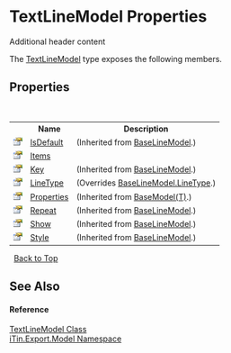 # TextLineModel Properties
Additional header content 

The <a href="479311c8-7a71-c389-fddb-0a886bb2cfe4">TextLineModel</a> type exposes the following members.


## Properties
&nbsp;<table><tr><th></th><th>Name</th><th>Description</th></tr><tr><td>![Public property](media/pubproperty.gif "Public property")</td><td><a href="6f7b8952-8ec4-c012-2b37-9f6bc7cd0bc9">IsDefault</a></td><td> (Inherited from <a href="fecd9f8c-aa83-94f7-06af-60e921729e85">BaseLineModel</a>.)</td></tr><tr><td>![Public property](media/pubproperty.gif "Public property")</td><td><a href="99f591fa-6b08-3e1e-ff47-33eaa2c31637">Items</a></td><td /></tr><tr><td>![Public property](media/pubproperty.gif "Public property")</td><td><a href="40037286-6685-b6b1-894c-ce11e2ceab69">Key</a></td><td> (Inherited from <a href="fecd9f8c-aa83-94f7-06af-60e921729e85">BaseLineModel</a>.)</td></tr><tr><td>![Public property](media/pubproperty.gif "Public property")</td><td><a href="302a6a9d-ee54-31dd-0b0b-8cd3ff589131">LineType</a></td><td> (Overrides <a href="bc5b0e16-d8f5-cdb5-3aae-ef41a5aff8f6">BaseLineModel.LineType</a>.)</td></tr><tr><td>![Public property](media/pubproperty.gif "Public property")</td><td><a href="7e88785e-5670-4515-defa-d3f60ae16111">Properties</a></td><td> (Inherited from <a href="6632f561-4175-f1f2-939c-ac8b10159529">BaseModel(T)</a>.)</td></tr><tr><td>![Public property](media/pubproperty.gif "Public property")</td><td><a href="1d0c8c2a-5a10-956f-5f24-90c3375dc748">Repeat</a></td><td> (Inherited from <a href="fecd9f8c-aa83-94f7-06af-60e921729e85">BaseLineModel</a>.)</td></tr><tr><td>![Public property](media/pubproperty.gif "Public property")</td><td><a href="af7e490a-f896-0c71-a709-d83c0121cc61">Show</a></td><td> (Inherited from <a href="fecd9f8c-aa83-94f7-06af-60e921729e85">BaseLineModel</a>.)</td></tr><tr><td>![Public property](media/pubproperty.gif "Public property")</td><td><a href="60ac7d9c-9798-2505-d33f-c26c7917a05a">Style</a></td><td> (Inherited from <a href="fecd9f8c-aa83-94f7-06af-60e921729e85">BaseLineModel</a>.)</td></tr></table>&nbsp;
<a href="#textlinemodel-properties">Back to Top</a>

## See Also


#### Reference
<a href="479311c8-7a71-c389-fddb-0a886bb2cfe4">TextLineModel Class</a><br /><a href="ef57ffcc-e95e-b212-5a46-9aa6f5a3511f">iTin.Export.Model Namespace</a><br />